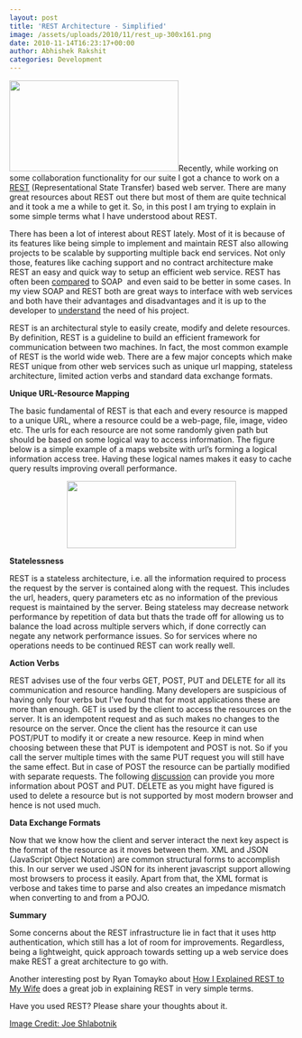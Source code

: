 ```yaml
---
layout: post
title: 'REST Architecture - Simplified'
image: /assets/uploads/2010/11/rest_up-300x161.png
date: 2010-11-14T16:23:17+00:00
author: Abhishek Rakshit
categories: Development
---
```

<img class="alignright size-medium wp-image-172" title="rest_up" src="{{site.baseurl}}/assets/uploads/2010/11/rest_up-300x161.png" alt="" width="300" height="161" srcset="{{site.baseurl}}/assets/uploads/2010/11/rest_up-300x161.png 300w, {{site.baseurl}}/assets/uploads/2010/11/rest_up.png 430w" sizes="(max-width: 300px) 100vw, 300px" />Recently, while working on some collaboration functionality for our suite I got a chance to work on a <a href="http://en.wikipedia.org/wiki/Representational_State_Transfer" target="_blank">REST</a> (Representational State Transfer) based web server. There are many great resources about REST out there but most of them are quite technical and it took a me a while to get it. So, in this post I am trying to explain in some simple terms what I have understood about REST.<!--more-->

There has been a lot of interest about REST lately. Most of it is because of its features like being simple to implement and maintain REST also allowing projects to be scalable by supporting multiple back end services. Not only those, features like caching support and no contract architecture make REST an easy and quick way to setup an efficient web service. REST has often been <a href="http://www.taranfx.com/rest-vs-soap-using-http-choosing-the-right-webservice-protocol" target="_blank">compared</a> to SOAP  and even said to be better in some cases. In my view SOAP and REST both are great ways to interface with web services and both have their advantages and disadvantages and it is up to the developer to <a href="http://www.infoq.com/articles/rest-soap-when-to-use-each" target="_blank">understand</a> the need of his project.

REST is an architectural style to easily create, modify and delete resources. By definition, REST is a guideline to build an efficient framework for communication between two machines. In fact, the most common example of REST is the world wide web. There are a few major concepts which make REST unique from other web services such as unique url mapping, stateless architecture, limited action verbs and standard data exchange formats.

**Unique URL-Resource Mapping**

The basic fundamental of REST is that each and every resource is mapped to a unique URL, where a resource could be a web-page, file, image, video etc. The urls for each resource are not some randomly given path but should be based on some logical way to access information. The figure below is a simple example of a maps website with url’s forming a logical information access tree. Having these logical names makes it easy to cache query results improving overall performance.

<p style="text-align: center;">
  <a href="{{site.baseurl}}/assets/uploads/2010/11/restUrl.png"><img class="size-medium wp-image-169 aligncenter" title="restUrl" src="{{site.baseurl}}/assets/uploads/2010/11/restUrl-300x119.png" alt="" width="300" height="119" srcset="{{site.baseurl}}/assets/uploads/2010/11/restUrl-300x119.png 300w, {{site.baseurl}}/assets/uploads/2010/11/restUrl.png 627w" sizes="(max-width: 300px) 100vw, 300px" /></a>
</p>

**Statelessness**

REST is a stateless architecture, i.e. all the information required to process the request by the server is contained along with the request. This includes the url, headers, query parameters etc as no information of the previous request is maintained by the server. Being stateless may decrease network performance by repetition of data but thats the trade off for allowing us to balance the load across multiple servers which, if done correctly can negate any network performance issues. So for services where no operations needs to be continued REST can work really well.

**Action Verbs**

REST advises use of the four verbs GET, POST, PUT and DELETE for all its communication and resource handling. Many developers are suspicious of having only four verbs but I&#8217;ve found that for most applications these are more than enough. GET is used by the client to access the resources on the server. It is an idempotent request and as such makes no changes to the resource on the server. Once the client has the resource it can use POST/PUT to modify it or create a new resource. Keep in mind when choosing between these that PUT is idempotent and POST is not. So if you call the server multiple times with the same PUT request you will still have the same effect. But in case of POST the resource can be partially modified with separate requests. The following <a href="http://stackoverflow.com/questions/630453/put-vs-post-in-rest" target="_blank">discussion</a> can provide you more information about POST and PUT. DELETE as you might have figured is used to delete a resource but is not supported by most modern browser and hence is not used much.

**Data Exchange Formats**

Now that we know how the client and server interact the next key aspect is the format of the resource as it moves between them. XML and JSON (JavaScript Object Notation) are common structural forms to accomplish this. In our server we used JSON for its inherent javascript support allowing most browsers to process it easily. Apart from that, the XML format is verbose and takes time to parse and also creates an impedance mismatch when converting to and from a POJO.

**Summary**

Some concerns about the REST infrastructure lie in fact that it uses http authentication, which still has a lot of room for improvements. Regardless, being a lightweight, quick approach towards setting up a web service does make REST a great architecture to go with.

<div>
  Another interesting post by Ryan Tomayko about <a href="http://tomayko.com/writings/rest-to-my-wife" target="_blank">How I Explained REST to My Wife</a> does a great job in explaining REST in very simple terms.
</div>

Have you used REST? Please share your thoughts about it.

<div>
  <a href="http://www.flickr.com/photos/joeshlabotnik/419914250/sizes/z/in/photostream/" target="_blank">Image Credit: Joe Shlabotnik</a>
</div>

<div style="clear:both;">
  &nbsp;
</div>
